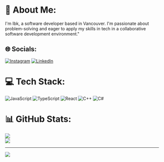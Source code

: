 # 💫 About Me:
I'm Ibk, a software developer based in Vancouver. I'm passionate about problem-solving and eager to apply my skills in tech in a collaborative software development environment."


## 🌐 Socials:
[![Instagram](https://img.shields.io/badge/Instagram-%23E4405F.svg?logo=Instagram&logoColor=white)](https://instagram.com/ehinmowo_) [![LinkedIn](https://img.shields.io/badge/LinkedIn-%230077B5.svg?logo=linkedin&logoColor=white)](https://linkedin.com/in/ibukun-ehinmowo) 

# 💻 Tech Stack:
 ![JavaScript](https://img.shields.io/badge/javascript-%23323330.svg?style=for-the-badge&logo=javascript&logoColor=%23F7DF1E) ![TypeScript](https://img.shields.io/badge/typescript-%23007ACC.svg?style=for-the-badge&logo=typescript&logoColor=white)  ![React](https://img.shields.io/badge/react-%2320232a.svg?style=for-the-badge&logo=react&logoColor=%2361DAFB)
![C++](https://img.shields.io/badge/c++-%2300599C.svg?style=for-the-badge&logo=c%2B%2B&logoColor=white) ![C#](https://img.shields.io/badge/c%23-%23239120.svg?style=for-the-badge&logo=csharp&logoColor=white) 


# 📊 GitHub Stats:
![](https://github-readme-streak-stats.herokuapp.com/?user=ibkEhinmowo&theme=react&hide_border=true)<br/>
![](https://github-readme-stats.vercel.app/api/top-langs/?username=ibkEhinmowo&theme=react&hide_border=true&include_all_commits=false&count_private=true&layout=compact)

---
[![](https://visitcount.itsvg.in/api?id=ibkEhinmowo&icon=6&color=7)](https://visitcount.itsvg.in)

